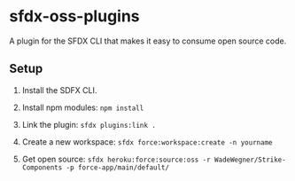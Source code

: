 # sfdx-oss-plugins

A plugin for the SFDX CLI that makes it easy to consume open source code.

## Setup

1. Install the SDFX CLI.

2. Install npm modules: `npm install`

3. Link the plugin: `sfdx plugins:link .`

4. Create a new workspace: `sfdx force:workspace:create -n yourname`

5. Get open source: `sfdx heroku:force:source:oss -r WadeWegner/Strike-Components -p force-app/main/default/`